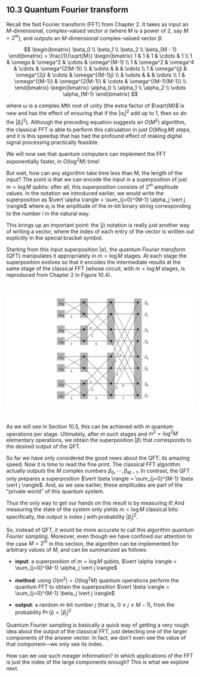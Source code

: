 ## 10.3 Quantum Fourier transform

Recall the fast Fourier transform (FFT) from Chapter 2. It takes as input an $M$-dimensional, complex-valued vector $\alpha$ (where $M$ is a power of $2$, say $M = 2^m$), and outputs an $M$-dimensional complex-valued vector $\beta$:

$$
\begin{bmatrix} \beta_0 \\ \beta_1 \\ \beta_2 \\ \beta_{M - 1} \end{bmatrix} = \frac{1}{\sqrt{M}}
\begin{bmatrix}
1 & 1              & 1               & \cdots & 1                   \\
1 & \omega         & \omega^2        & \cdots & \omega^{M-1}        \\
1 & \omega^2       & \omega^4        & \cdots & \omega^{2(M-1)}     \\
  & \vdots         &                 &        & \vdots              \\
1 & \omega^{j}     & \omega^{2j}     & \cdots & \omega^{(M-1)j}     \\
  & \vdots         &                 &        & \vdots              \\
1 & \omega^{(M-1)} & \omega^{2(M-1)} & \cdots & \omega^{(M-1)(M-1)} \\
\end{bmatrix}
\begin{bmatrix}
\alpha_0 \\ \alpha_1 \\ \alpha_2 \\ \vdots \alpha_{M-1}
\end{bmatrix}
$$

where $\omega$ is a complex $M$th root of unity (the extra factor of $\sqrt{M}$ is new and has the effect of ensuring that if the $|\alpha_i|^2$ add up to $1$, then so do the $|\beta_i|^2$). Although the preceding equation suggests an $O(M^2)$ algorithm, the classical FFT is able to perform this calculation in just $O(M \log{ M})$ steps, and it is this speedup that has had the profound effect of making digital signal processing practically feasible.

We will now see that quantum computers can implement the FFT exponentially faster, in $O(\log^2{M})$ time!

But wait, how can any algorithm take time less than M, the length of the input? The point is that we can encode the input in a superposition of just $m = \log{M}$ qubits: after all, this superposition consists of $2^m$ amplitude values. In the notation we introduced earlier, we would write the superposition as $\vert \alpha \rangle  = \sum_{j=0}^{M-1} \alpha_j \vert  j \rangle$ where $\alpha_i$ is the amplitude of the $m$-bit binary string corresponding to the number $i$ in the natural way.

This brings up an important point: the $\vert j \rangle$ notation is really just another way of writing a vector, where the index of each entry of the vector is written out explicitly in the special bracket symbol.

Starting from this input superposition $\vert \alpha \rangle$, the *quantum Fourier transform* (QFT) manipulates it appropriately in $m = \log{M}$ stages. At each stage the superposition evolves so that it encodes the intermediate results at the same stage of the classical FFT (whose circuit, with $m = \log{M}$ stages, is reproduced from Chapter 2 in Figure 10.4).

&nbsp;

![**Figure 10.4** The classical FFT circuit from Chapter 2. Input vectors of $M$ bits are processed in a sequence of $m = \log{M}$ levels.](fig-10.4-FFT-circuit.png)

&nbsp;

As we will see in Section 10.5, this can be achieved with $m$ quantum operations per stage. Ultimately, after $m$ such stages and $m^{2} = \log^2{M}$ elementary operations, we obtain the superposition $\vert \beta \rangle$ that corresponds to the desired output of the QFT.

So far we have only considered the good news about the QFT: its amazing speed. Now it is time to read the fine print. The classical FFT algorithm actually *outputs* the $M$ complex numbers $\beta_0, \cdots, \beta_{M-1}$. In contrast, the QFT only prepares a superposition $\vert \beta \rangle = \sum_{j=0}^{M-1} \beta \vert j \rangle$. And, as we saw earlier, these amplitudes are part of the "private world" of this quantum system.

Thus the only way to get our hands on this result is by measuring it! And measuring the state of the system only yields $m = \log{M}$ classical bits: specifically, the output is index $j$ with probability $|\beta_j|^2$.

So, instead of QFT, it would be more accurate to call this algorithm *quantum Fourier sampling*. Moreover, even though we have confined our attention to the case $M = 2^m$ in this section, the algorithm can be implemented for arbitrary values of $M$, and can be summarized as follows:

* **input**: a superposition of $m = \log{M}$ qubits, $\vert \alpha \rangle = \sum_{j=0}^{M-1} \alpha_j \vert j \rangle$

* **method**: using $O(m^2) = O(\log^2{M})$ quantum operations perform the quantum FFT to obtain the superposition $\vert \beta \rangle = \sum_{j=0}^{M-1} \beta_j \vert j \rangle$

* **output**: a random $m$-bit number $j$ (that is, $0 \leq j \leq M-1$), from the probability $\Pr(j) = |\beta_j|^2$

Quantum Fourier sampling is basically a quick way of getting a very rough idea about the output of the classical FFT, just detecting one of the larger components of the answer vector. In fact, we don’t even see the value of that component—we only see its index.

How can we use such meager information? In which applications of the FFT is just the index of the large components enough? This is what we explore next.
